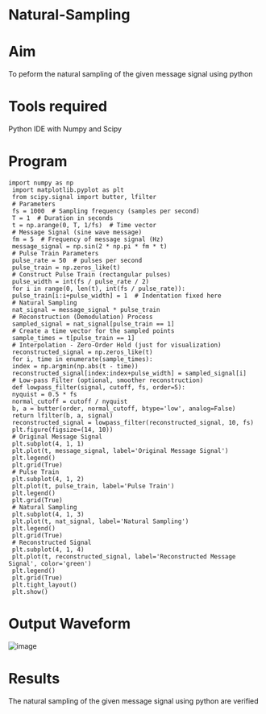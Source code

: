 # Natural-Sampling

# Aim 
To peform the natural sampling of the given message signal using python
# Tools required 
 Python IDE with Numpy and Scipy
# Program 
``````````````````````````````````````````````````````````````````````````````````````````````
import numpy as np
 import matplotlib.pyplot as plt
 from scipy.signal import butter, lfilter
 # Parameters
 fs = 1000  # Sampling frequency (samples per second)
 T = 1  # Duration in seconds
 t = np.arange(0, T, 1/fs)  # Time vector
 # Message Signal (sine wave message)
 fm = 5  # Frequency of message signal (Hz)
 message_signal = np.sin(2 * np.pi * fm * t)
 # Pulse Train Parameters
 pulse_rate = 50  # pulses per second
 pulse_train = np.zeros_like(t)
 # Construct Pulse Train (rectangular pulses)
 pulse_width = int(fs / pulse_rate / 2)
 for i in range(0, len(t), int(fs / pulse_rate)):
 pulse_train[i:i+pulse_width] = 1  # Indentation fixed here
 # Natural Sampling
 nat_signal = message_signal * pulse_train
 # Reconstruction (Demodulation) Process
 sampled_signal = nat_signal[pulse_train == 1]
 # Create a time vector for the sampled points
 sample_times = t[pulse_train == 1]
 # Interpolation - Zero-Order Hold (just for visualization)
 reconstructed_signal = np.zeros_like(t)
 for i, time in enumerate(sample_times):
 index = np.argmin(np.abs(t - time))
 reconstructed_signal[index:index+pulse_width] = sampled_signal[i]
 # Low-pass Filter (optional, smoother reconstruction)
 def lowpass_filter(signal, cutoff, fs, order=5):
 nyquist = 0.5 * fs
 normal_cutoff = cutoff / nyquist
 b, a = butter(order, normal_cutoff, btype='low', analog=False)
 return lfilter(b, a, signal)
 reconstructed_signal = lowpass_filter(reconstructed_signal, 10, fs)
 plt.figure(figsize=(14, 10))
 # Original Message Signal
 plt.subplot(4, 1, 1)
 plt.plot(t, message_signal, label='Original Message Signal')
 plt.legend()
 plt.grid(True)
 # Pulse Train
 plt.subplot(4, 1, 2)
 plt.plot(t, pulse_train, label='Pulse Train')
 plt.legend()
 plt.grid(True)
 # Natural Sampling
 plt.subplot(4, 1, 3)
 plt.plot(t, nat_signal, label='Natural Sampling')
 plt.legend()
 plt.grid(True)
 # Reconstructed Signal
 plt.subplot(4, 1, 4)
 plt.plot(t, reconstructed_signal, label='Reconstructed Message Signal', color='green')
 plt.legend()
 plt.grid(True)
 plt.tight_layout()
 plt.show()
``````````````````````````````````````````````````````````````````````````````````````````````````
# Output Waveform 
![image](https://github.com/user-attachments/assets/3613fdc8-21b9-4372-9934-5efe0710feff)

# Results

The natural sampling of the given message signal using python are verified
